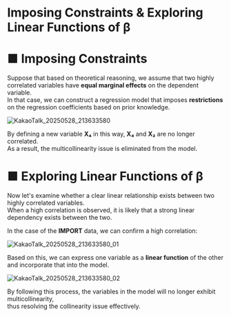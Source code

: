 # Imposing Constraints & Exploring Linear Functions of β

# ■ Imposing Constraints

Suppose that based on theoretical reasoning, we assume that two highly correlated variables have **equal marginal effects** on the dependent variable.  
In that case, we can construct a regression model that imposes **restrictions** on the regression coefficients based on prior knowledge.

![KakaoTalk_20250528_213633580](https://github.com/user-attachments/assets/0d6a4f41-0690-4af5-b074-c5af728e0247)

By defining a new variable **X₄** in this way, **X₄** and **X₂** are no longer correlated.  
As a result, the multicollinearity issue is eliminated from the model.

# ■ Exploring Linear Functions of β

Now let's examine whether a clear linear relationship exists between two highly correlated variables.  
When a high correlation is observed, it is likely that a strong linear dependency exists between the two.

In the case of the **IMPORT** data, we can confirm a high correlation:

![KakaoTalk_20250528_213633580_01](https://github.com/user-attachments/assets/5bc6b6e6-dcae-470b-843d-1262850f6622)

Based on this, we can express one variable as a **linear function** of the other and incorporate that into the model.

![KakaoTalk_20250528_213633580_02](https://github.com/user-attachments/assets/501e0260-cc07-4a20-b8c6-0b677ca6181c)

By following this process, the variables in the model will no longer exhibit multicollinearity,  
thus resolving the collinearity issue effectively.
